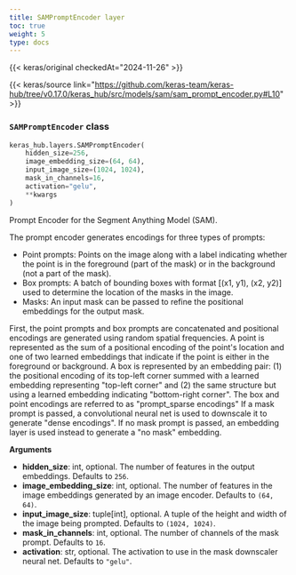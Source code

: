 ```yaml
---
title: SAMPromptEncoder layer
toc: true
weight: 5
type: docs
---
```


{{< keras/original checkedAt="2024-11-26" >}}

{{< keras/source link="https://github.com/keras-team/keras-hub/tree/v0.17.0/keras_hub/src/models/sam/sam_prompt_encoder.py#L10" >}}

### `SAMPromptEncoder` class

```python
keras_hub.layers.SAMPromptEncoder(
    hidden_size=256,
    image_embedding_size=(64, 64),
    input_image_size=(1024, 1024),
    mask_in_channels=16,
    activation="gelu",
    **kwargs
)
```

Prompt Encoder for the Segment Anything Model (SAM).

The prompt encoder generates encodings for three types of prompts:

- Point prompts: Points on the image along with a label indicating whether
  the point is in the foreground (part of the mask) or in the background
  (not a part of the mask).
- Box prompts: A batch of bounding boxes with format [(x1, y1), (x2, y2)]
  used to determine the location of the masks in the image.
- Masks: An input mask can be passed to refine the positional embeddings
  for the output mask.

First, the point prompts and box prompts are concatenated and positional
encodings are generated using random spatial frequencies. A point is
represented as the sum of a positional encoding of the point's location
and one of two learned embeddings that indicate if the point is either in
the foreground or background. A box is represented by an embedding pair:
(1) the positional encoding of its top-left corner summed with a learned
embedding representing "top-left corner" and
(2) the same structure but using a learned embedding indicating
"bottom-right corner".
The box and point encodings are referred to as "prompt_sparse encodings"
If a mask prompt is passed, a convolutional neural net is used to
downscale it to generate "dense encodings". If no mask prompt is passed,
an embedding layer is used instead to generate a "no mask" embedding.

**Arguments**

- **hidden_size**: int, optional. The number of features in the output
  embeddings. Defaults to `256`.
- **image_embedding_size**: int, optional. The number of features in the
  image embeddings generated by an image encoder. Defaults to
  `(64, 64)`.
- **input_image_size**: tuple[int], optional. A tuple of the height and
  width of the image being prompted. Defaults to `(1024, 1024)`.
- **mask_in_channels**: int, optional. The number of channels of the mask
  prompt. Defaults to `16`.
- **activation**: str, optional. The activation to use in the mask
  downscaler neural net. Defaults to `"gelu"`.

